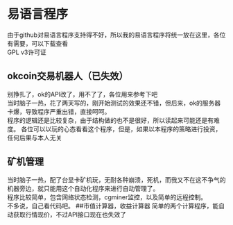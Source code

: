 # 易语言程序
由于github对易语言程序支持得不好，所以我的易语言程序将统一放在这里，各位有需要，可以下载查看 <br/>
GPL v3许可证
## okcoin交易机器人（已失效）
别挣扎了，ok的API改了，用不了了，各位用来参考下吧 <br/>
当时脑子一热，花了两天写的，刚开始测试的效果还不错，但后来，ok的服务器卡爆，导致程序严重出错，直接呵呵。 <br/>
程序的逻辑还是比较复杂，由于结构做的也不是很好，所以读起来可能还是有难度。
各位可以以玩的心态看看这个程序，但是，如果以本程序的策略进行投资，任何后果与本人无关
## 矿机管理
当时脑子一热，配了台显卡矿机玩，无耐各种崩溃，死机，而我又不在这不争气的机器旁边，就只能用这个自动化程序来进行自动管理了。 <br/>
程序比较简单，包含网络状态检测，cgminer监控，以及简单的远程控制。 <br/>
不多说，自己看代码吧。
##市值计算器，收益计算器
简单的两个计算程序，能自动获取行情现价，不过API接口现在也失效了